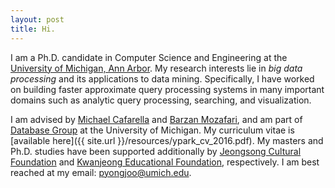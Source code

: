 ```yaml
---
layout: post
title: Hi.
---
```


I am a Ph.D. candidate in Computer Science and Engineering at the [University of
Michigan, Ann Arbor](http://cse.umich.edu/).
My research interests lie in *big data processing* and its
applications to data mining. Specifically, I have worked on building faster
approximate query processing systems in many important domains such as analytic
query processing, searching, and visualization.

I am advised by [Michael Cafarella](http://web.eecs.umich.edu/~michjc/)
and [Barzan Mozafari](http://web.eecs.umich.edu/~mozafari/), and am part
of [Database Group](http://dbgroup.eecs.umich.edu/) at the University
of Michigan. My curriculum vitae is [available here]({{ site.url }}/resources/ypark_cv_2016.pdf).
My masters and Ph.D. studies have been supported additionally by
[Jeongsong Cultural Foundation](http://www.jeongsong.co.kr/) and
[Kwanjeong Educational Foundation](http://en.ikef.or.kr/), respectively.
I am best reached at my email: pyongjoo@umich.edu.
